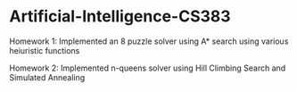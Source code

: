 # Artificial-Intelligence-CS383
Homework 1: Implemented an 8 puzzle solver using A* search using various heiuristic functions

Homework 2: Implemented n-queens solver using Hill Climbing Search and Simulated Annealing
